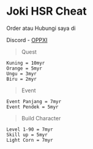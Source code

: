 # Joki HSR Cheat
Order atau Hubungi saya di

Discord - [OPPXI](<https://discordapp.com/users/1020301464704397402>)

> Quest
```
Kuning = 10myr
Orange = 5myr
Ungu = 3myr
Biru = 2myr
```

> Event
```
Event Panjang = 7myr
Event Pendek = 5myr
```

> Build Character
```
Level 1-90 = 7myr
Skill up = 5myr
Light Corn = 7myr
```

